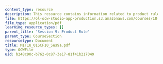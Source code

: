 ```yaml
---
content_type: resource
description: This resource contains information related to product rule.
file: https://ol-ocw-studio-app-production.s3.amazonaws.com/courses/18-01sc-single-variable-calculus-fall-2010/b248c90cb7620c873e1781f41b217049_MIT18_01SCF10_Ses9a.pdf
file_type: application/pdf
learning_resource_types: []
parent_title: 'Session 9: Product Rule'
parent_type: CourseSection
resourcetype: Document
title: MIT18_01SCF10_Ses9a.pdf
type: OCWFile
uid: b248c90c-b762-0c87-3e17-81f41b217049
---
```

